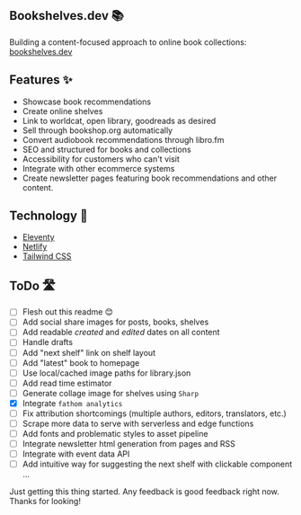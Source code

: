 ## Bookshelves.dev 📚
Building a content-focused approach to online book collections: [bookshelves.dev](https://bookshelves.dev)

## Features ✨
- Showcase book recommendations
- Create online shelves
- Link to worldcat, open library, goodreads as desired
- Sell through bookshop.org automatically
- Convert audiobook recommendations through libro.fm
- SEO and structured for books and collections
- Accessibility for customers who can't visit
- Integrate with other ecommerce systems
- Create newsletter pages featuring book recommendations and other content.

## Technology 🔌

* [Eleventy](https://github.com/11ty/eleventy)
* [Netlify](https://netlify.com/)
* [Tailwind CSS](https://github.com/tailwindlabs/tailwindcss)


## ToDo 🛣️
- [ ] Flesh out this readme 😊 
- [ ] Add social share images for posts, books, shelves
- [ ] Add readable *created* and *edited* dates on all content
- [ ] Handle drafts
- [ ] Add "next shelf" link on shelf layout
- [ ] Add "latest" book to homepage
- [ ] Use local/cached image paths for library.json 
- [ ] Add read time estimator
- [ ] Generate collage image for shelves using `Sharp`
- [x] Integrate `fathom analytics`
- [ ] Fix attribution shortcomings (multiple authors, editors, translators, etc.)
- [ ] Scrape more data to serve with serverless and edge functions
- [ ] Add fonts and problematic styles to asset pipeline
- [ ] Integrate newsletter html generation from pages and RSS
- [ ] Integrate with event data API
- [ ] Add intuitive way for suggesting the next shelf with clickable component
...

Just getting this thing started. Any feedback is good feedback right now. Thanks for looking!

